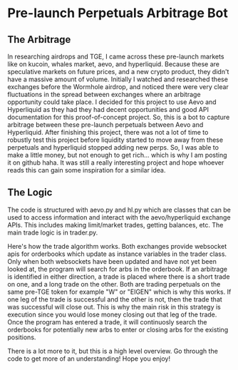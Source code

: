 # Pre-launch Perpetuals Arbitrage Bot

## The Arbitrage

In researching airdrops and TGE, I came across these pre-launch markets like on kucoin, whales market, aevo, and hyperliquid. Because these are speculative markets on future prices, and a new crypto product, they didn't have a massive amount of volume. Initially I watched and researched these exchanges before the Wormhole airdrop, and noticed there were very clear fluctuations in the spread between exchanges where an arbitrage opportunity could take place. I decided for this project to use Aevo and Hyperliquid as they had they had decent opportunities and good API documentation for this proof-of-concept project. So, this is a bot to capture arbitrage between these pre-launch perpetuals between Aevo and Hyperliquid. After finishing this project, there was not a lot of time to robustly test this project before liquidity started to move away from these perpetuals and hyperliquid stopped adding new perps. So, I was able to make a little money, but not enough to get rich... which is why I am posting it on github haha. It was still a really interesting project and hope whoever reads this can gain some inspiration for a similar idea.

## The Logic

The code is structured with aevo.py and hl.py which are classes that can be used to access information and interact with the aevo/hyperliquid exchange APIs. This includes making limit/market trades, getting balances, etc. The main trade logic is in trader.py.

Here's how the trade algorithm works. Both exchanges provide websocket apis for orderbooks which update as instance variables in the trader class. Only when both websockets have been updated and have not yet been looked at, the program will search for arbs in the orderbook. If an arbitrage is identified in either direction, a trade is placed where there is a short trade on one, and a long trade on the other. Both are trading perpetuals on the same pre-TGE token for example "W" or "EIGEN" which is why this works. If one leg of the trade is successful and the other is not, then the trade that was successful will close out. This is why the main risk in this strategy is execution since you would lose money closing out that leg of the trade. Once the program has entered a trade, it will continuosly search the orderbooks for potentially new arbs to enter or closing arbs for the existing positions.

There is a lot more to it, but this is a high level overview. Go through the code to get more of an understanding! Hope you enjoy!
